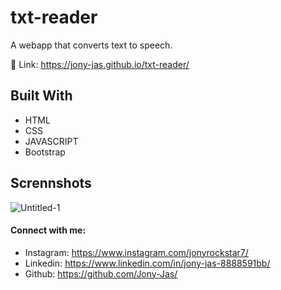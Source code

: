 # txt-reader

A webapp that converts text to speech.

🔗 Link: https://jony-jas.github.io/txt-reader/

## Built With

* HTML
* CSS
* JAVASCRIPT
* Bootstrap

## Scrennshots
![Untitled-1](https://user-images.githubusercontent.com/74784363/114682570-d86bd700-9d2c-11eb-9b7e-8cec764761ef.jpg)


#### Connect with me:
* Instagram: https://www.instagram.com/jonyrockstar7/
* Linkedin: https://www.linkedin.com/in/jony-jas-8888591bb/
* Github: https://github.com/Jony-Jas/
